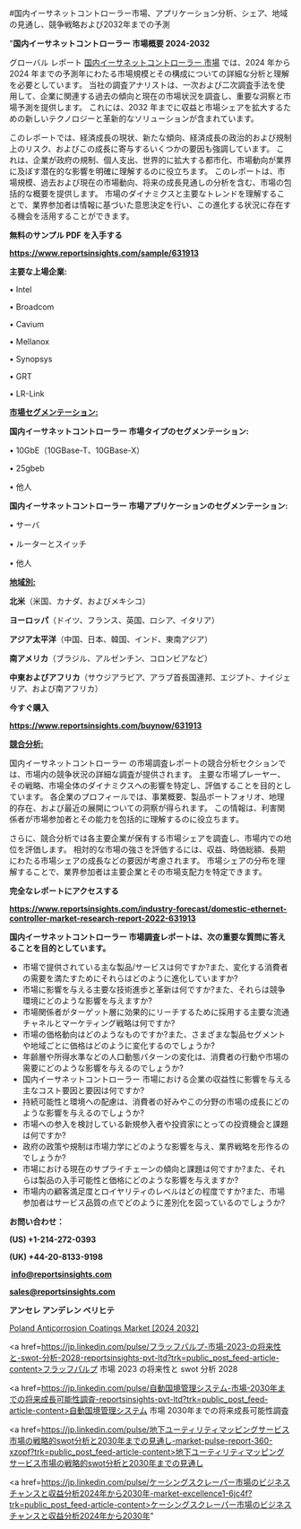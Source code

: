 #国内イーサネットコントローラー市場、アプリケーション分析、シェア、地域の見通し、競争戦略および2032年までの予測

"<strong>国内イーサネットコントローラー 市場概要 2024-2032</strong>

グローバル レポート <a href=https://www.reportsinsights.com/sample/631913>国内イーサネットコントローラー 市場</a> では、2024 年から 2024 年までの予測年にわたる市場規模とその構成についての詳細な分析と理解を必要としています。 当社の調査アナリストは、一次および二次調査手法を使用して、企業に関連する過去の傾向と現在の市場状況を調査し、重要な洞察と市場予測を提供します。 これには、2032 年までに収益と市場シェアを拡大​​するための新しいテクノロジーと革新的なソリューションが含まれています。

このレポートでは、経済成長の現状、新たな傾向、経済成長の政治的および規制上のリスク、およびこの成長に寄与するいくつかの要因も強調しています。 これは、企業が政府の規制、個人支出、世界的に拡大する都市化、市場動向が業界に及ぼす潜在的な影響を明確に理解するのに役立ちます。 このレポートは、市場規模、過去および現在の市場動向、将来の成長見通しの分析を含む、市場の包括的な概要を提供します。 市場のダイナミクスと主要なトレンドを理解することで、業界参加者は情報に基づいた意思決定を行い、この進化する状況に存在する機会を活用することができます。

<strong><b>無料のサンプル PDF を入手する</b></strong>

<a href=https://www.reportsinsights.com/sample/631913><strong><u>https://www.reportsinsights.com/sample/631913</u></strong></a>

<strong>主要な上場企業:</strong>

• Intel

• Broadcom

• Cavium

• Mellanox

• Synopsys

• GRT

• LR-Link

<strong><u>市場セグメンテーション</u></strong><strong><u>:</u></strong>

<strong>国内イーサネットコントローラー 市場タイプのセグメンテーション:</strong>

• 10GbE（10GBase-T、10GBase-X）

• 25gbeb

• 他人

<strong>国内イーサネットコントローラー 市場アプリケーションのセグメンテーション:</strong>

• サーバ

• ルーターとスイッチ

• 他人

<strong><u>地域別</u></strong><strong><u>:</u></strong>

<strong>北米</strong>（米国、カナダ、およびメキシコ）

<strong>ヨーロッパ</strong>（ドイツ、フランス、英国、ロシア、イタリア）

<strong>アジア太平洋</strong>（中国、日本、韓国、インド、東南アジア）

<strong>南アメリカ</strong>（ブラジル、アルゼンチン、コロンビアなど）

<strong>中東およびアフリカ</strong>（サウジアラビア、アラブ首長国連邦、エジプト、ナイジェリア、および南アフリカ）

<strong>今すぐ購入</strong>

<a href=https://www.reportsinsights.com/buynow/631913><strong><u>https://www.reportsinsights.com/buynow/631913</u></strong></a>

<strong><u>競合分析:</u></strong>

国内イーサネットコントローラー の市場調査レポートの競合分析セクションでは、市場内の競争状況の詳細な調査が提供されます。 主要な市場プレーヤー、その戦略、市場全体のダイナミクスへの影響を特定し、評価することを目的としています。 各企業のプロフィールでは、事業概要、製品ポートフォリオ、地理的存在、および最近の展開についての洞察が得られます。 この情報は、利害関係者が市場参加者とその能力を包括的に理解するのに役立ちます。

さらに、競合分析では各主要企業が保有する市場シェアを調査し、市場内での地位を評価します。 相対的な市場の強さを評価するには、収益、時価総額、長期にわたる市場シェアの成長などの要因が考慮されます。 市場シェアの分布を理解することで、業界参加者は主要企業とその市場支配力を特定できます。

<strong>完全なレポートにアクセスする</strong>

<a href=https://www.reportsinsights.com/industry-forecast/domestic-ethernet-controller-market-research-report-2022-631913><strong><u><b>https://www.reportsinsights.com/industry-forecast/domestic-ethernet-controller-market-research-report-2022-631913</b></u></strong></a>

<strong><b>国内イーサネットコントローラー 市場調査レポートは、次の重要な質問に答えることを目的としています。</b></strong>
<ul>
  <li>市場で提供されている主な製品/サービスは何ですか?また、変化する消費者の需要を満たすためにそれらはどのように進化していますか?</li>
  <li>市場に影響を与える主要な技術進歩と革新は何ですか?また、それらは競争環境にどのような影響を与えますか?</li>
  <li>市場関係者がターゲット層に効果的にリーチするために採用する主要な流通チャネルとマーケティング戦略は何ですか?</li>
  <li>市場の価格動向はどのようなものですか?また、さまざまな製品セグメントや地域ごとに価格はどのように変化するのでしょうか?</li>
  <li>年齢層や所得水準などの人口動態パターンの変化は、消費者の行動や市場の需要にどのような影響を与えるのでしょうか?</li>
  <li>国内イーサネットコントローラー 市場における企業の収益性に影響を与える主なコスト要因と要因は何ですか?</li>
  <li>持続可能性と環境への配慮は、消費者の好みやこの分野の市場の成長にどのような影響を与えるのでしょうか?</li>
  <li>市場への参入を検討している新規参入者や投資家にとっての投資機会と課題は何ですか?</li>
  <li>政府の政策や規制は市場力学にどのような影響を与え、業界戦略を形作るのでしょうか?</li>
  <li>市場における現在のサプライチェーンの傾向と課題は何ですか?また、それらは製品の入手可能性と価格にどのような影響を与えますか?</li>
  <li>市場内の顧客満足度とロイヤリティのレベルはどの程度ですか?また、市場参加者はサービス品質の点でどのように差別化を図っているのでしょうか?</li>
</ul>
<strong>お問い合わせ：</strong>

<strong>(US) +1-214-272-0393</strong>

<strong>(UK) +44-20-8133-9198</strong>

<strong> </strong><a href=info@reportsinsights.com><strong><u>info@reportsinsights.com</u></strong></a>

<a href=sales@reportsinsights.com><strong><u>sales@reportsinsights.com</u></strong></a>

<strong>アンセレ アンデレン ベリヒテ</strong>

<a href=https://www.linkedin.com/pulse/poland-anticorrosion-coatings-market-swot-analysis-tzplf/>Poland Anticorrosion Coatings Market [2024 2032]</a>

<a href=https://jp.linkedin.com/pulse/フラッフパルプ-市場-2023-の将来性と-swot-分析-2028-reportsinsights-pvt-ltd?trk=public_post_feed-article-content>フラッフパルプ 市場 2023 の将来性と swot 分析 2028</a>

<a href=https://jp.linkedin.com/pulse/自動国境管理システム-市場-2030年までの将来成長可能性調査-reportsinsights-pvt-ltd?trk=public_post_feed-article-content>自動国境管理システム 市場 2030年までの将来成長可能性調査</a>

<a href=https://jp.linkedin.com/pulse/地下ユーティリティマッピングサービス市場の戦略的swot分析と2030年までの見通し-market-pulse-report-360-xzopf?trk=public_post_feed-article-content>地下ユーティリティマッピングサービス市場の戦略的swot分析と2030年までの見通し</a>

<a href=https://jp.linkedin.com/pulse/ケーシングスクレーパー市場のビジネスチャンスと収益分析2024年から2030年-market-excellence1-6jc4f?trk=public_post_feed-article-content>ケーシングスクレーパー市場のビジネスチャンスと収益分析2024年から2030年</a>"
